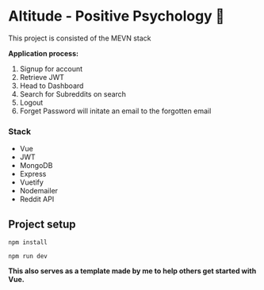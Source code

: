 # Altitude - Positive Psychology 🧠

<p>This project is consisted of the MEVN stack</p>
<b>Application process:</b>


1. Signup for account
2. Retrieve JWT
3. Head to Dashboard
  1. Search for Subreddits on search
4. Logout
5. Forget Password will initate an email to the forgotten email


### Stack

* Vue
* JWT
* MongoDB
* Express
* Vuetify
* Nodemailer
* Reddit API




## Project setup
```
npm install
```
```
npm run dev
```

**This also serves as a template made by me to help others get started with Vue.**
